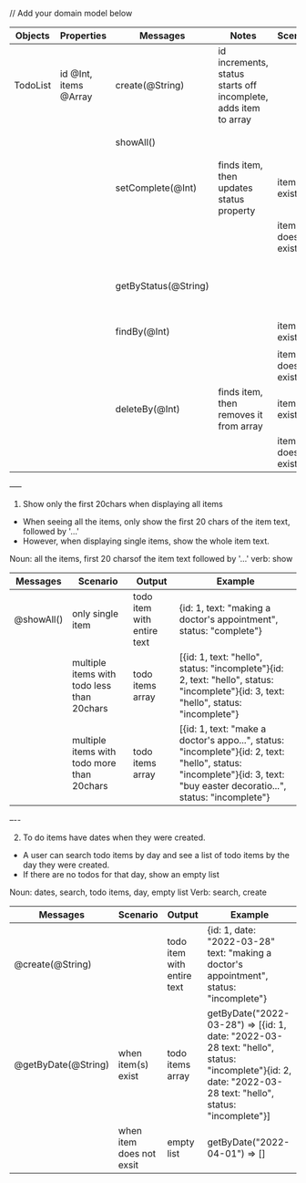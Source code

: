 // Add your domain model below

| Objects  | Properties            | Messages             | Notes                                                           | Scenario            | Output                             | Example                                                                       |
| -------- | --------------------- | -------------------- | --------------------------------------------------------------- | ------------------- | ---------------------------------- | ----------------------------------------------------------------------------- |
| TodoList | id @Int, items @Array | create(@String)      | id increments, status starts off incomplete, adds item to array |                     | todo item                          | `create('hello') => {id: 1, text: "hello", status: "incomplete"}`             |
|          |                       | showAll()            |                                                                 |                     | all items                          | `showAll() => [{id: 1, text: "hello", status: "incomplete"}]`                 |
|          |                       | setComplete(@Int)    | finds item, then updates status property                        | item exists         | updated todo item                  | `setComplete(1) => {id: 1, text: "hello", status: "complete"}`                |
|          |                       |                      |                                                                 | item does not exist | thrown error                       | `setComplete(1) => thrown error "Item not Found"`                             |
|          |                       | getByStatus(@String) |                                                                 |                     | array, filtered by property status | `getByStatus("incomplete") => [{id: 1, text: "hello", status: "incomplete"}]` |
|          |                       | findBy(@Int)         |                                                                 | item exists         | item                               | `findBy(1) => {id: 1, text: "hello", status: "incomplete"}`                   |
|          |                       |                      |                                                                 | item does not exist | thrown error                       | `findBy(1) => thrown error "Item not Found"`                                  |
|          |                       | deleteBy(@Int)       | finds item, then removes it from array                          | item exists         | item                               | `deleteBy(@Int) => {id: 1, text: "hello", status: "incomplete"}`              |
|          |                       |                      |                                                                 | item does not exist | thrown error                       | `deleteBy(@Int) => thrown error "Item not Found"`                             |

–––

1. Show only the first 20chars when displaying all items

- When seeing all the items, only show the first 20 chars of the item text, followed by '...'
- However, when displaying single items, show the whole item text.

Noun: all the items, first 20 charsof the item text followed by '...'
verb: show

| Messages   | Scenario                                   | Output                     | Example                                                                                                                                                                   |
| ---------- | ------------------------------------------ | -------------------------- | ------------------------------------------------------------------------------------------------------------------------------------------------------------------------- |
| @showAll() | only single item                           | todo item with entire text | {id: 1, text: "making a doctor's appointment", status: "complete"}                                                                                                        |
|            | multiple items with todo less than 20chars | todo items array           | [{id: 1, text: "hello", status: "incomplete"}{id: 2, text: "hello", status: "incomplete"}{id: 3, text: "hello", status: "incomplete"}                                     |
|            | multiple items with todo more than 20chars | todo items array           | [{id: 1, text: "make a doctor's appo...", status: "incomplete"}{id: 2, text: "hello", status: "incomplete"}{id: 3, text: "buy easter decoratio...", status: "incomplete"} |

–--

2. To do items have dates when they were created.

- A user can search todo items by day and see a list of todo items by the day they were created.
- If there are no todos for that day, show an empty list

Noun: dates, search, todo items, day, empty list
Verb: search, create

| Messages            | Scenario                 | Output                     | Example                                                                                                                                                   |
| ------------------- | ------------------------ | -------------------------- | --------------------------------------------------------------------------------------------------------------------------------------------------------- |
| @create(@String)    |                          | todo item with entire text | {id: 1, date: "2022-03-28" text: "making a doctor's appointment", status: "incomplete"}                                                                   |
| @getByDate(@String) | when item(s) exist       | todo items array           | getByDate("2022-03-28") => [{id: 1, date: "2022-03-28 text: "hello", status: "incomplete"}{id: 2, date: "2022-03-28 text: "hello", status: "incomplete"}] |
|                     | when item does not exsit | empty list                 | getByDate("2022-04-01") => []                                                                                                                             |
